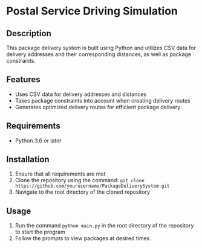 <h1> Postal Service Driving Simulation</h1>

<h2> Description </h2>
<p>
    This package delivery system is built using Python and utilizes CSV data for delivery addresses and their corresponding distances, as well as package constraints.
</p>

<h2> Features </h2>
<ul>
    <li>Uses CSV data for delivery addresses and distances</li>
    <li>Takes package constraints into account when creating delivery routes</li>
    <li>Generates optimized delivery routes for efficient package delivery</li>
</ul>

<h2> Requirements </h2>
<ul>
    <li>Python 3.6 or later</li>
</ul>

<h2> Installation </h2>
<ol>
    <li>Ensure that all requirements are met</li>
    <li>Clone the repository using the command: 
    <code>git clone https://github.com/yourusername/PackageDeliverySystem.git</code>
    </li>
    <li>Navigate to the root directory of the cloned repository</li>
</ol>

<h2> Usage </h2>
<ol>
    <li>Run the command <code>python main.py</code> in the root directory of the repository to start the program</li>
    <li>Follow the prompts to view packages at desired times.</li>
</ol>
